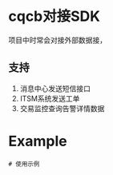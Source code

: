 # cqcb对接SDK

项目中时常会对接外部数据接，

## 支持
1. 消息中心发送短信接口
2. ITSM系统发送工单
3. 交易监控查询告警详情数据

# Example
```
# 使用示例
```